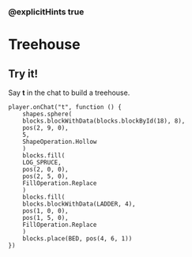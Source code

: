 ### @explicitHints true

# Treehouse

## Try it!

Say **t** in the chat to build a treehouse.

```template
player.onChat("t", function () {
    shapes.sphere(
    blocks.blockWithData(blocks.blockById(18), 8),
    pos(2, 9, 0),
    5,
    ShapeOperation.Hollow
    )
    blocks.fill(
    LOG_SPRUCE,
    pos(2, 0, 0),
    pos(2, 5, 0),
    FillOperation.Replace
    )
    blocks.fill(
    blocks.blockWithData(LADDER, 4),
    pos(1, 0, 0),
    pos(1, 5, 0),
    FillOperation.Replace
    )
    blocks.place(BED, pos(4, 6, 1))
})
```
